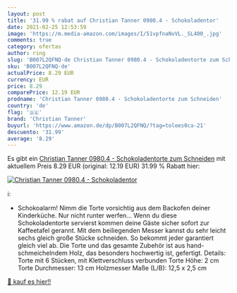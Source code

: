 ```yaml
---
layout: post
title: '31.99 % rabat auf Christian Tanner 0980.4 - Schokoladentor'
date: 2021-02-25 12:53:59
image: 'https://m.media-amazon.com/images/I/51vpfnaNvVL._SL400_.jpg'
comments: true
category: ofertas
author: ring
slug: 'B007L2QFNQ-de Christian Tanner 0980.4 - Schokoladentorte zum Schneiden'
sku: 'B007L2QFNQ-de'
actualPrice: 8.29 EUR
currency: EUR
price: 8.29
comparePrice: 12.19 EUR
prodname: 'Christian Tanner 0980.4 - Schokoladentorte zum Schneiden'
country: 'de'
flag: '🇩🇪'
brand: 'Christian Tanner'
buyurl: 'https://www.amazon.de/dp/B007L2QFNQ/?tag=tolees0ca-21'
descuento: '31.99'
average: '8.29'
---
```


Es gibt ein [Christian Tanner 0980.4 - Schokoladentorte zum Schneiden](https://www.amazon.de/dp/B007L2QFNQ/?tag=tolees0ca-21) mit aktuellem Preis 8.29 EUR (original: 12.19 EUR) 31.99 % Rabatt hier:

[![Christian Tanner 0980.4 - Schokoladentor](https://m.media-amazon.com/images/I/51vpfnaNvVL._SL400_.jpg)](https://www.amazon.de/dp/B007L2QFNQ/?tag=tolees0ca-21)

ℹ️:

- Schokoalarm! Nimm die Torte vorsichtig aus dem Backofen deiner Kinderküche. Nur nicht runter werfen... Wenn du diese Schokoladentorte servierst kommen deine Gäste sicher sofort zur Kaffeetafel gerannt. Mit dem beiliegenden Messer kannst du sehr leicht sechs gleich große Stücke schneiden. So bekommt jeder garantiert gleich viel ab. Die Torte und das gesamte Zubehör ist aus hand- schmeichelndem Holz, das besonders hochwertig ist, gefertigt. Details: Torte mit 6 Stücken, mit Klettverschluss verbunden Torte Höhe: 2 cm Torte Durchmesser: 13 cm Holzmesser Maße (L/B): 12,5 x 2,5 cm

[🛒 kauf es hier!!](https://www.amazon.de/dp/B007L2QFNQ/?tag=tolees0ca-21)
